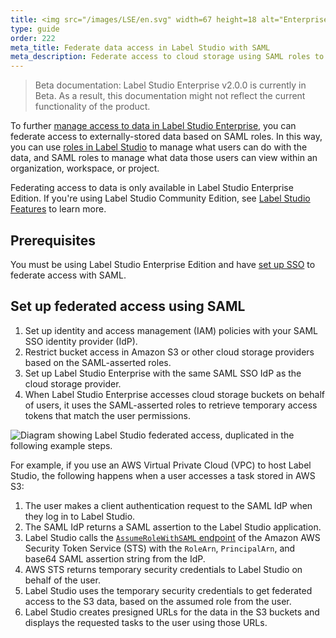 ```yaml
---
title: <img src="/images/LSE/en.svg" width=67 height=18 alt="Enterprise" style="vertical-align:middle"/> Federate access to data using SAML
type: guide
order: 222
meta_title: Federate data access in Label Studio with SAML
meta_description: Federate access to cloud storage using SAML roles to secure your data labeling projects in Label Studio. 
---
```


> Beta documentation: Label Studio Enterprise v2.0.0 is currently in Beta. As a result, this documentation might not reflect the current functionality of the product.

To further [manage access to data in Label Studio Enterprise](security.html), you can federate access to externally-stored data based on SAML roles. In this way, you can use [roles in Label Studio](manage_users.html) to manage what users can do with the data, and SAML roles to manage what data those users can view within an organization, workspace, or project.

<div class="enterprise"><p>
Federating access to data is only available in Label Studio Enterprise Edition. If you're using Label Studio Community Edition, see <a href="label_studio_compare.html">Label Studio Features</a> to learn more.
</p></div>

## Prerequisites

You must be using Label Studio Enterprise Edition and have [set up SSO](auth_setup.html) to federate access with SAML.

## Set up federated access using SAML

1. Set up identity and access management (IAM) policies with your SAML SSO identity provider (IdP).
2. Restrict bucket access in Amazon S3 or other cloud storage providers based on the SAML-asserted roles.
3. Set up Label Studio Enterprise with the same SAML SSO IdP as the cloud storage provider.
4. When Label Studio Enterprise accesses cloud storage buckets on behalf of users, it uses the SAML-asserted roles to retrieve temporary access tokens that match the user permissions.

<img src="/images/LSE/LSE-federated-access-diagram.png" alt="Diagram showing Label Studio federated access, duplicated in the following example steps."/>

For example, if you use an AWS Virtual Private Cloud (VPC) to host Label Studio, the following happens when a user accesses a task stored in AWS S3:
1. The user makes a client authentication request to the SAML IdP when they log in to Label Studio.
2. The SAML IdP returns a SAML assertion to the Label Studio application.
3. Label Studio calls the [`AssumeRoleWithSAML` endpoint](https://docs.aws.amazon.com/STS/latest/APIReference/API_AssumeRoleWithSAML.html) of the Amazon AWS Security Token Service (STS) with the `RoleArn`, `PrincipalArn`, and base64 SAML assertion string from the IdP.
4. AWS STS returns temporary security credentials to Label Studio on behalf of the user. 
5. Label Studio uses the temporary security credentials to get federated access to the S3 data, based on the assumed role from the user. 
6. Label Studio creates presigned URLs for the data in the S3 buckets and displays the requested tasks to the user using those URLs. 
